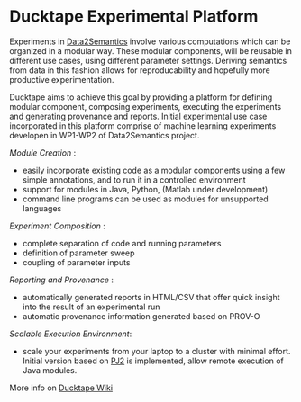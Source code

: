 # Ducktape Experimental Platform 

Experiments in [Data2Semantics](http://www.data2semantics.org/) involve various computations which can be organized in a modular way. These modular components, will be reusable in different use cases, using different parameter settings. Deriving semantics from data in this fashion allows for reproducability and hopefully more productive experimentation.

Ducktape aims to achieve this goal  by providing a platform for defining modular component, composing experiments, executing the experiments and generating provenance and reports. Initial experimental use case incorporated in this platform comprise of machine learning experiments developen in WP1-WP2 of Data2Semantics project.

*Module Creation* :

- easily incorporate existing code as a modular components using a few simple annotations, and to run it in a controlled environment
- support for modules in Java, Python, (Matlab under development)
- command line programs can be used as modules for unsupported languages

*Experiment Composition* :

- complete separation of code and running parameters
- definition of parameter sweep
- coupling of parameter inputs

*Reporting and Provenance* :

- automatically generated reports in HTML/CSV that offer quick insight into the result of an experimental run
- automatic provenance information generated based on PROV-O

*Scalable Execution Environment*:

- scale your experiments from your laptop to a cluster with minimal effort. Initial version based on [PJ2](http://www.cs.rit.edu/~ark/pj2.shtml) is implemented, allow remote execution of Java modules.

More info on [Ducktape Wiki](https://github.com/Data2Semantics/ducktape/wiki)

